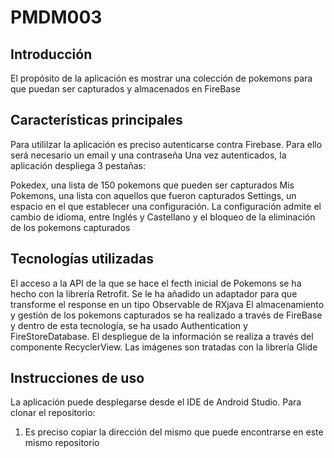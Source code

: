 # PMDM003

## Introducción

El  propósito de la aplicación es mostrar una colección de pokemons para que puedan ser capturados y almacenados en FireBase

## Características principales

Para utililzar la aplicación es preciso autenticarse contra Firebase. Para ello será necesario un email y una contraseña
Una vez autenticados, la aplicación despliega 3 pestañas:   

Pokedex, una lista de 150 pokemons que pueden ser capturados
Mis Pokemons, una lista con aquellos que fueron capturados
Settings, un espacio en el que establecer una configuración. La configuración admite el cambio de idioma, entre Inglés y Castellano y el bloqueo de la eliminación de los pokemons capturados


## Tecnologías utilizadas

El acceso a la API de la que se hace el fecth inicial de Pokemons se ha hecho con la librería Retrofit. Se le ha añadido un adaptador para que transforme el response en un tipo Observable de RXjava
El almacenamiento y gestión de los pokemons capturados se ha realizado a través de FireBase y dentro de esta tecnología, se ha usado Authentication y FireStoreDatabase.
El despliegue de la información se realiza a través del componente RecyclerView.
Las imágenes son tratadas con la librería Glide


## Instrucciones de uso

La aplicación puede desplegarse desde el IDE de Android Studio. Para clonar el repositorio: 

1. Es preciso copiar la dirección del mismo que puede encontrarse en este mismo repositorio



